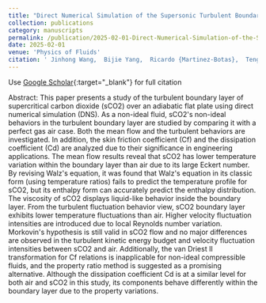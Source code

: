 ```yaml
---
title: "Direct Numerical Simulation of the Supersonic Turbulent Boundary Layer of Supercritical Carbon Dioxide"
collection: publications
category: manuscripts
permalink: /publication/2025-02-01-Direct-Numerical-Simulation-of-the-Supersonic-Turbulent-Boundary-Layer-of-Supercritical-Carbon-Dioxide
date: 2025-02-01
venue: 'Physics of Fluids'
citation: ' Jinhong Wang,  Bijie Yang,  Ricardo {Martinez-Botas},  Teng Cao, &quot;Direct Numerical Simulation of the Supersonic Turbulent Boundary Layer of Supercritical Carbon Dioxide.&quot; Physics of Fluids, 2025.'
---
```

Use [Google Scholar](https://scholar.google.com/scholar?q=Direct+Numerical+Simulation+of+the+Supersonic+Turbulent+Boundary+Layer+of+Supercritical+Carbon+Dioxide){:target="_blank"} for full citation

Abstract:
This paper presents a study of the turbulent boundary layer of supercritical carbon dioxide (sCO2) over an adiabatic flat plate using direct numerical simulation (DNS). As a non-ideal fluid, sCO2's non-ideal behaviors in the turbulent boundary layer are studied by comparing it with a perfect gas air case. Both the mean flow and the turbulent behaviors are investigated. In addition, the skin friction coefficient (Cf) and the dissipation coefficient (Cd) are analyzed due to their significance in engineering applications. The mean flow results reveal that sCO2 has lower temperature variation within the boundary layer than air due to its large Eckert number. By revising Walz's equation, it was found that Walz's equation in its classic form (using temperature ratios) fails to predict the temperature profile for sCO2, but its enthalpy form can accurately predict the enthalpy distribution. The viscosity of sCO2 displays liquid-like behavior inside the boundary layer. From the turbulent fluctuation behavior view, sCO2 boundary layer exhibits lower temperature fluctuations than air. Higher velocity fluctuation intensities are introduced due to local Reynolds number variation. Morkovin's hypothesis is still valid in sCO2 flow and no major differences are observed in the turbulent kinetic energy budget and velocity fluctuation intensities between sCO2 and air. Additionally, the van Driest II transformation for Cf relations is inapplicable for non-ideal compressible fluids, and the property ratio method is suggested as a promising alternative. Although the dissipation coefficient Cd is at a similar level for both air and sCO2 in this study, its components behave differently within the boundary layer due to the property variations.